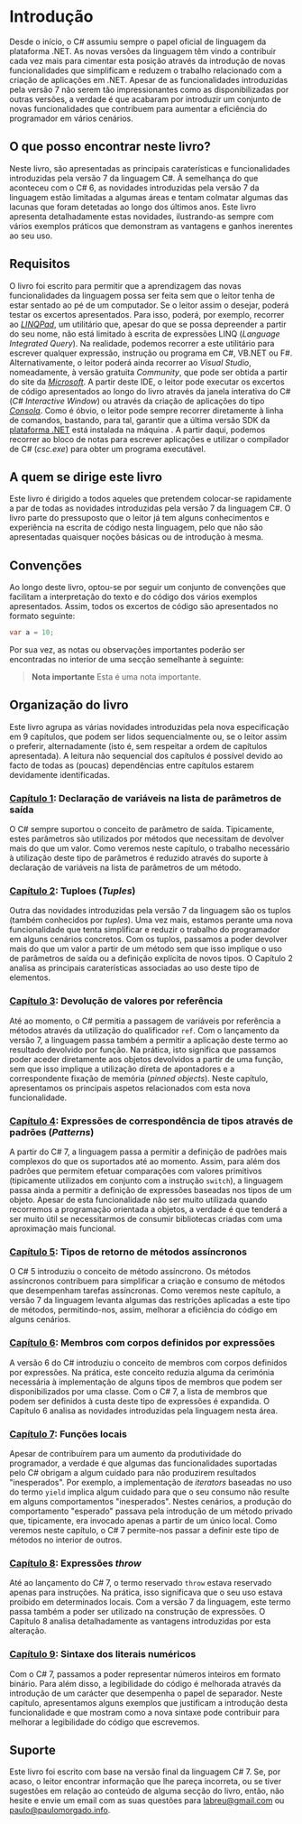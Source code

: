 # Introdução

Desde o início, o C# assumiu sempre o papel oficial de linguagem da plataforma .NET. As novas versões da linguagem têm vindo a contribuir cada vez mais para cimentar esta posição através da introdução de novas funcionalidades que simplificam e reduzem o trabalho relacionado com a criação de aplicações em .NET. Apesar de as funcionalidades introduzidas pela versão 7 não serem tão impressionantes como as disponibilizadas por outras versões, a verdade é que acabaram por introduzir um conjunto de novas funcionalidades que contribuem para aumentar a eficiência do programador em vários cenários.


## O que posso encontrar neste livro?

Neste livro, são apresentadas as principais caraterísticas e funcionalidades introduzidas pela versão 7 da linguagem C#. À semelhança do que aconteceu com o C# 6, as novidades introduzidas pela versão 7 da linguagem estão limitadas a algumas áreas e tentam colmatar algumas das lacunas que foram detetadas ao longo dos últimos anos. 
Este livro apresenta detalhadamente estas novidades, ilustrando-as sempre com vários exemplos práticos que demonstram as vantagens e ganhos inerentes ao seu uso.


## Requisitos

O livro foi escrito para permitir que a aprendizagem das novas funcionalidades da linguagem possa ser feita sem que o leitor tenha de estar sentado ao pé de um computador. Se o leitor assim o desejar, poderá testar os excertos apresentados. Para isso, poderá, por exemplo, recorrer ao [*LINQPad*](https://www.linqpad.net/), um utilitário que, apesar do que se possa depreender a partir do seu nome, não está limitado à escrita de expressões LINQ (*Language Integrated Query*). Na realidade, podemos recorrer a este utilitário para escrever qualquer expressão, instrução ou programa em C#, VB.NET ou F#.
Alternativamente, o leitor poderá ainda recorrer ao *Visual Studio*, nomeadamente, à versão gratuita *Community*, que pode ser obtida a partir do site da [*Microsoft*](https://www.visualstudio.com/downloads/). A partir deste IDE, o leitor pode executar os excertos de código apresentados ao longo do livro através da janela interativa do C# (*C# Interactive Window*) ou através da criação de aplicações do tipo [*Consola*](https://msdn.microsoft.com/library/0wc2kk78.aspx). 
Como é óbvio, o leitor pode sempre recorrer diretamente à linha de comandos, bastando, para tal, garantir que a última versão SDK da [plataforma .NET](https://www.microsoft.com/en-us/download/details.aspx?id=55168) está instalada na máquina . A partir daqui, podemos recorrer ao bloco de notas para escrever aplicações e utilizar o compilador de C# (*csc.exe*) para obter um programa executável.


## A quem se dirige este livro

Este livro é dirigido a todos aqueles que pretendem colocar-se rapidamente a par de todas as novidades introduzidas pela versão 7 da linguagem C#. O livro parte do pressuposto que o leitor já tem alguns conhecimentos e experiência na escrita de código nesta linguagem, pelo que não são apresentadas quaisquer noções básicas ou de introdução à mesma.


## Convenções

Ao longo deste livro, optou-se por seguir um conjunto de convenções que facilitam a interpretação do texto e do código dos vários exemplos apresentados. Assim, todos os excertos de código são apresentados no formato seguinte:

```cs
var a = 10;
```

Por sua vez, as notas ou observações importantes poderão ser encontradas no interior de uma secção semelhante à seguinte:

> **Nota importante**
> Esta é uma nota importante.


## Organização do livro

Este livro agrupa as várias novidades introduzidas pela nova especificação em 9 capítulos, que podem ser lidos sequencialmente ou, se o leitor assim o preferir, alternadamente (isto é, sem respeitar a ordem de capítulos apresentada). A leitura não sequencial dos capítulos é possível devido ao facto de todas as (poucas) dependências entre capítulos estarem devidamente identificadas.


### [Capítulo 1](1-out.md): Declaração de variáveis na lista de parâmetros de saída

O C# sempre suportou o conceito de parâmetro de saída. Tipicamente, estes parâmetros são utilizados por métodos que necessitam de devolver mais do que um valor. Como veremos neste capítulo, o trabalho necessário à utilização deste tipo de parâmetros é reduzido através do suporte à declaração de variáveis na lista de parâmetros de um método.


### [Capítulo 2](2-tuplos.md): Tuploes (*Tuples*)

Outra das novidades introduzidas pela versão 7 da linguagem são os tuplos (também conhecidos por *tuples*). Uma vez mais, estamos perante uma nova funcionalidade que tenta simplificar e reduzir o trabalho do programador em alguns cenários concretos. Com os tuplos, passamos a poder devolver mais do que um valor a partir de um método sem que isso implique o uso de parâmetros de saída ou a definição explícita de novos tipos. O Capítulo 2 analisa as principais caraterísticas associadas ao uso deste tipo de elementos.


### [Capítulo 3](3-refs.md): Devolução de valores por referência

Até ao momento, o C# permitia a passagem de variáveis por referência a métodos através da utilização do qualificador `ref`. Com o lançamento da versão 7, a linguagem passa também a permitir a aplicação deste termo ao resultado devolvido por função. Na prática, isto significa que passamos poder aceder diretamente aos objetos devolvidos a partir de uma função, sem que isso implique a utilização direta de apontadores e a correspondente fixação de memória (*pinned objects*). Neste capítulo, apresentamos os principais aspetos relacionados com esta nova funcionalidade.


### [Capítulo 4](4-patterns.md): Expressões de correspondência de tipos através de padrões (*Patterns*)

A partir do C# 7, a linguagem passa a permitir a definição de padrões mais complexos do que os suportados até ao momento. Assim, para além dos padrões que permitem efetuar comparações com valores primitivos (tipicamente utilizados em conjunto com a instrução `switch`), a linguagem passa ainda a permitir a definição de expressões baseadas nos tipos de um objeto. Apesar de esta funcionalidade não ser muito utilizada quando recorremos a programação orientada a objetos, a verdade é que tenderá a ser muito útil se necessitarmos de consumir bibliotecas criadas com uma aproximação mais funcional.


### [Capítulo 5](5-asyncreturns.md): Tipos de retorno de métodos assíncronos

O C# 5 introduziu o conceito de método assíncrono. Os métodos assíncronos contribuem para simplificar a criação e consumo de métodos que desempenham tarefas assíncronas. Como veremos neste capítulo, a versão 7 da linguagem levanta algumas das restrições aplicadas a este tipo de métodos, permitindo-nos, assim, melhorar a eficiência do código em alguns cenários.


### [Capítulo 6](6-expressionbodied.md): Membros com corpos definidos por expressões

A versão 6 do C# introduziu o conceito de membros com corpos definidos por expressões. Na prática, este conceito reduzia alguma da cerimónia necessária à implementação de alguns tipos de membros que podem ser disponibilizados por uma classe. Com o C# 7, a lista de membros que podem ser definidos à custa deste tipo de expressões é expandida. O Capítulo 6 analisa as novidades introduzidas pela linguagem nesta área.


### [Capítulo 7](7-localfunctions.md): Funções locais

Apesar de contribuírem para um aumento da produtividade do programador, a verdade é que algumas das funcionalidades suportadas pelo C# obrigam a algum cuidado para não produzirem resultados "inesperados". Por exemplo, a implementação de *iterators* baseadas no uso do termo `yield` implica algum cuidado para que o seu consumo não resulte em alguns comportamentos "inesperados". Nestes cenários, a produção do comportamento "esperado" passava pela introdução de um método privado que, tipicamente, era invocado apenas a partir de um único local. Como veremos neste capítulo, o C# 7 permite-nos passar a definir este tipo de métodos no interior de outros.


### [Capítulo 8](8-throwexpressions.md): Expressões *throw*

Até ao lançamento do C# 7, o termo reservado `throw` estava reservado apenas para instruções. Na prática, isso significava que o seu uso estava proibido em determinados locais. Com a versão 7 da linguagem, este termo passa também a poder ser utilizado na construção de expressões. O Capítulo 8 analisa detalhadamente as vantagens introduzidas por esta alteração.


### [Capítulo 9](numericliteralsSyntax.md): Sintaxe dos literais numéricos

Com o C# 7, passamos a poder representar números inteiros em formato binário. Para além disso, a legibilidade do código é melhorada através da introdução de um carácter que desempenha o papel de separador. Neste capítulo, apresentamos alguns exemplos que justificam a introdução desta funcionalidade e que mostram como a nova sintaxe pode contribuir para melhorar a legibilidade do código que escrevemos.


## Suporte

Este livro foi escrito com base na versão final da linguagem C# 7. Se, por acaso, o leitor encontrar informação que lhe pareça incorreta, ou se tiver sugestões em relação ao conteúdo de alguma secção do livro, então, não hesite e envie um email com as suas questões para labreu@gmail.com ou paulo@paulomorgado.info.